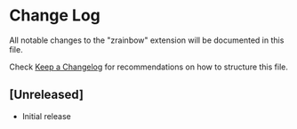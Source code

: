 # Change Log

All notable changes to the "zrainbow" extension will be documented in this file.

Check [Keep a Changelog](http://keepachangelog.com/) for recommendations on how to structure this file.

## [Unreleased]

- Initial release